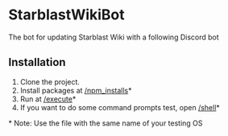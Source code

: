 # StarblastWikiBot
The bot for updating Starblast Wiki with a following Discord bot

## Installation

1. Clone the project.
1. Install packages at [/npm_installs](/npm_installs)*
1. Run at [/execute](/execute)*
1. If you want to do some command prompts test, open [/shell](/shell)*

\* Note: Use the file with the same name of your testing OS
